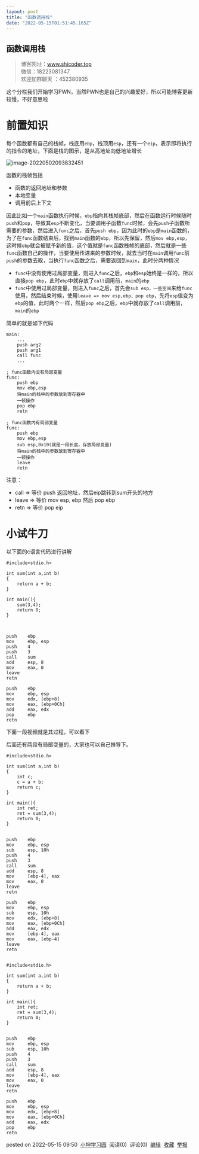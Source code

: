 ```yaml
---
layout: post
title: "函数调用栈"
date: "2022-05-15T01:51:45.165Z"
---
```

函数调用栈
-----

> 博客网址：www.shicoder.top  
> 微信：18223081347  
> 欢迎加群聊天 ：452380935

这个分栏我们开始学习PWN，当然PWN也是自己的兴趣爱好，所以可能博客更新较慢，不好意思啦

前置知识
====

每个函数都有自己的栈帧，栈底用`ebp`，栈顶用`esp`，还有一个`eip`，表示即将执行的指令的地址，下面是栈的图示，是从高地址向低地址增长

![image-20220502093832451](https://smypicture.oss-cn-beijing.aliyuncs.com/img/image-20220502093832451.png)

函数的栈帧包括

*   函数的返回地址和参数
*   本地变量
*   调用前后上下文

因此比如一个`main`函数执行时候，`ebp`指向其栈帧底部，然后在函数运行时候随时`push`和`pop`，导致其`esp`不断变化，当要调用子函数`func`时候，会先`push`子函数所需要的参数，然后进入`func`之后，首先`push ebp`，因为此时的`ebp`是`main`函数的，为了在`func`函数结束后，找到`main`函数的`ebp`，所以先保留，然后`mov ebp,esp`，这时候`ebp`就会被赋予新的值，这个值就是`func`函数栈帧的底部，然后就是一些`func`函数自己的操作，当要使用传进来的参数时候，就去当时在`main`调用`func`前`push`的参数去取，当执行`func`函数之后，需要返回到`main`，此时分两种情况

*   `func`中没有使用过局部变量，则进入`func`之后，`ebp`和`esp`始终是一样的，所以直接`pop ebp`，此时`ebp`中就存放了`call`调用前，`main`的`ebp`
*   `func`中使用过局部变量，则进入`func`之后，首先会`sub esp，一些空间`来给`func`使用，然后结束时候，使用`leave => mov esp,ebp、pop ebp`，先将`esp`值变为`ebp`的值，此时两个一样，然后`pop ebp`之后，`ebp`中就存放了`call`调用前，`main`的`ebp`

简单的就是如下代码

    main:
    	...
        push arg2
        push arg1
        call func
        ...
    
    ; func函数内没有局部变量
    func:
    	push ebp
    	mov ebp,esp
    	将main的栈中的参数放到寄存器中
    	一顿操作
    	pop ebp
    	retn
    
    ; func函数内有局部变量
    func:
    	push ebp
    	mov ebp,esp
    	sub esp,0x10(就是一段长度，存放局部变量)
    	将main的栈中的参数放到寄存器中
    	一顿操作
    	leave
    	retn
    

注意：

*   call => 等价 push 返回地址，然后eip跳转到sum开头的地方
*   leave => 等价 mov esp, ebp 然后 pop ebp
*   retn => 等价 pop eip

小试牛刀
====

以下面的c语言代码进行讲解

    #include<stdio.h>
    
    int sum(int a,int b)
    {
    	return a + b;
    }
    
    int main(){
    	sum(3,4);
    	return 0;
    }
    
    

    push    ebp
    mov     ebp, esp
    push    4
    push    3
    call    sum
    add     esp, 8
    mov     eax, 0
    leave
    retn
    
    push    ebp
    mov     ebp, esp
    mov     edx, [ebp+8]
    mov     eax, [ebp+0Ch]
    add     eax, edx
    pop     ebp
    retn
    

下面一段视频就是其过程，可以看下

后面还有两段有局部变量的，大家也可以自己推导下。

    #include<stdio.h>
    
    int sum(int a,int b)
    {
    	int c;
    	c = a + b;
    	return c;
    }
    
    int main(){
    	int ret;
    	ret = sum(3,4);
    	return 0;
    }
    

    push    ebp
    mov     ebp, esp
    sub     esp, 10h
    push    4
    push    3
    call    sum 
    add     esp, 8
    mov     [ebp-4], eax
    mov     eax, 0
    leave  
    retn  
    
    push    ebp
    mov     ebp, esp
    sub     esp, 10h
    mov     edx, [ebp+8]
    mov     eax, [ebp+0Ch]
    add     eax, edx
    mov     [ebp-4], eax
    mov     eax, [ebp-4]
    leave
    retn
    

    #include<stdio.h>
    
    int sum(int a,int b)
    {
    	return a + b;
    }
    
    int main(){
    	int ret;
    	ret = sum(3,4);
    	return 0;
    }
    

    push    ebp
    mov     ebp, esp
    sub     esp, 10h
    push    4
    push    3
    call    sum
    add     esp, 8
    mov     [ebp-4], eax
    mov     eax, 0
    leave
    retn
    
    push    ebp
    mov     ebp, esp
    mov     edx, [ebp+8]
    mov     eax, [ebp+0Ch]
    add     eax, edx
    pop     ebp
    retn
    

posted on 2022-05-15 09:50  [小坤学习园](https://www.cnblogs.com/shilinkun/)  阅读(0)  评论(0)  [编辑](https://i.cnblogs.com/EditPosts.aspx?postid=16272423)  [收藏](javascript:void(0))  [举报](javascript:void(0))